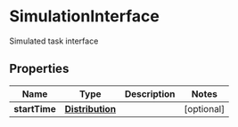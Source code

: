 

# SimulationInterface

Simulated task interface 
## Properties

Name | Type | Description | Notes
------------ | ------------- | ------------- | -------------
**startTime** | [**Distribution**](Distribution.md) |  |  [optional]



